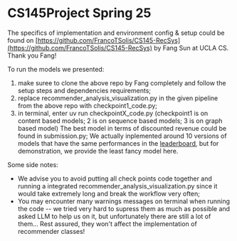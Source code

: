 # CS145Project Spring 25

The specifics of implementation and environment config & setup could be found on [https://github.com/FrancoTSolis/CS145-RecSys](https://github.com/FrancoTSolis/CS145-RecSys) by Fang Sun at UCLA CS. Thank you Fang!


To run the models we presented: 
  1. make suree to clone the above repo by Fang completely and follow the setup steps and dependencies requirements;
  2. replace recommender_analysis_visualization.py in the given pipeline from the above repo with checkpoint1_code.py;
  3. in terminal, enter uv run checkpointX_code.py (checkpoint1 is on content based models; 2 is on sequence based models; 3 is on graph based model)
The best model in terms of discounted revenue could be found in submission.py; We actually inplemented around 10 versions of models that have the same performances in the [leaderboard](http://scai2.cs.ucla.edu:5431/), but for demonstration, we provide the least fancy model here. 

Some side notes:
- We advise you to avoid putting all check points code together and running a integrated recommender_analysis_visualization.py since it would take extremely long and break the workflow very often;
- You may encounter many warnings messages on terminal when running the code -- we tried very hard to supress them as much as possible and asked LLM to help us on it, but unfortunately there are still a lot of them... Rest assured, they won't affect the implementation of recommender classes!

